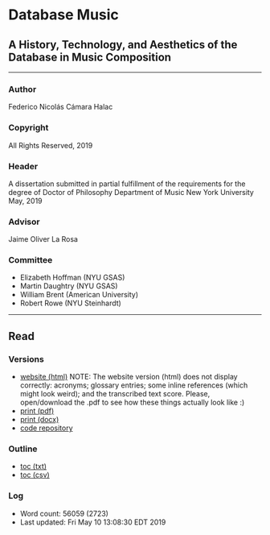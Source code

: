 
# Database Music

## A History, Technology, and Aesthetics of the Database in Music Composition

---

### Author
Federico Nicolás Cámara Halac

### Copyright
All Rights Reserved, 2019

### Header
A dissertation submitted in partial fulfillment of the requirements for the degree of Doctor of Philosophy Department of Music New York University May, 2019 
### Advisor
Jaime Oliver La Rosa

### Committee
- Elizabeth Hoffman (NYU GSAS)
- Martin Daughtry (NYU GSAS)
- William Brent (American University)
- Robert Rowe (NYU Steinhardt)

---

## Read

### Versions
- [website (html)](https://fdch.github.io/database_music/online) NOTE: The website version (html) does not display correctly: acronyms; glossary entries; some inline references (which might look weird); and the transcribed text score. Please, open/download the .pdf to see how these things actually look like :)
- [print (pdf)](output/main.pdf)
- [print (docx)](output/main.docx)
- [code repository](https://github.com/fdch/database_music)

### Outline
- [toc (txt)](output/outline.txt)
- [toc (csv)](output/main.csv)

### Log
- Word count: 56059 (2723)
- Last updated: Fri May 10 13:08:30 EDT 2019
